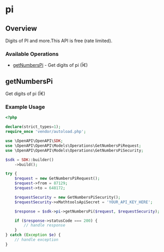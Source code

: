 # pi

## Overview

Digits of PI and more.This API is free (rate limited).

### Available Operations

* [getNumbersPi](#getnumberspi) - Get digits of pi (Ï€)

## getNumbersPi

Get digits of pi (Ï€)

### Example Usage

```php
<?php

declare(strict_types=1);
require_once 'vendor/autoload.php';

use \OpenAPI\OpenAPI\SDK;
use \OpenAPI\OpenAPI\Models\Operations\GetNumbersPiRequest;
use \OpenAPI\OpenAPI\Models\Operations\GetNumbersPiSecurity;

$sdk = SDK::builder()
    ->build();

try {
    $request = new GetNumbersPiRequest();
    $request->from = 87129;
    $request->to = 648172;

    $requestSecurity = new GetNumbersPiSecurity();
    $requestSecurity->xMathtoolsApiSecret = 'YOUR_API_KEY_HERE';

    $response = $sdk->pi->getNumbersPi($request, $requestSecurity);

    if ($response->statusCode === 200) {
        // handle response
    }
} catch (Exception $e) {
    // handle exception
}
```
